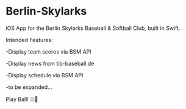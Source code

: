 # Berlin-Skylarks
iOS App for the Berlin Skylarks Baseball &amp; Softball Club, built in Swift.

Intended Features:

-Display team scores via BSM API

-Display news from tib-baseball.de

-Display schedule via BSM API

-to be expanded...

Play Ball! ⚾️🥎
